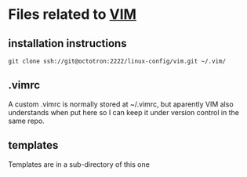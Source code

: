 # Files related to [VIM](http://www.vim.org/about.php)

## installation instructions
`git clone ssh://git@octotron:2222/linux-config/vim.git ~/.vim/`

## .vimrc
A custom .vimrc is normally stored at ~/.vimrc, but aparently VIM also
understands when put here so I can keep it under version control in the
same repo.

## templates
Templates are in a sub-directory of this one
